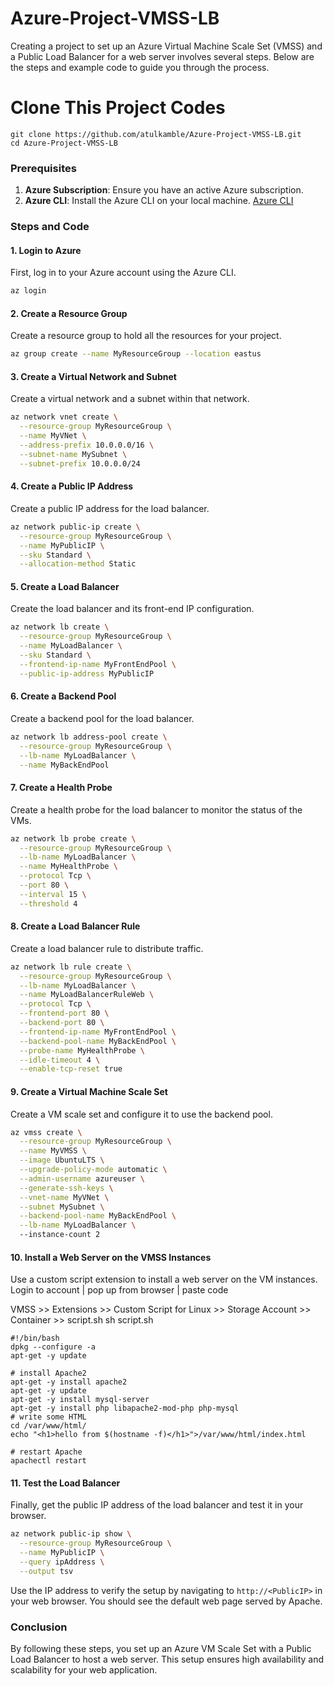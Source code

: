 # Azure-Project-VMSS-LB
Creating a project to set up an Azure Virtual Machine Scale Set (VMSS) and a Public Load Balancer for a web server involves several steps. Below are the steps and example code to guide you through the process.

# Clone This Project Codes
```
git clone https://github.com/atulkamble/Azure-Project-VMSS-LB.git
cd Azure-Project-VMSS-LB
```
### Prerequisites
1. **Azure Subscription**: Ensure you have an active Azure subscription.
2. **Azure CLI**: Install the Azure CLI on your local machine. [Azure CLI](https://learn.microsoft.com/en-us/cli/azure/install-azure-cli-windows?tabs=azure-cli)

### Steps and Code

#### 1. **Login to Azure**
First, log in to your Azure account using the Azure CLI.

```sh
az login
```

#### 2. **Create a Resource Group**
Create a resource group to hold all the resources for your project.

```sh
az group create --name MyResourceGroup --location eastus
```

#### 3. **Create a Virtual Network and Subnet**
Create a virtual network and a subnet within that network.

```sh
az network vnet create \
  --resource-group MyResourceGroup \
  --name MyVNet \
  --address-prefix 10.0.0.0/16 \
  --subnet-name MySubnet \
  --subnet-prefix 10.0.0.0/24
```

#### 4. **Create a Public IP Address**
Create a public IP address for the load balancer.

```sh
az network public-ip create \
  --resource-group MyResourceGroup \
  --name MyPublicIP \
  --sku Standard \
  --allocation-method Static
```

#### 5. **Create a Load Balancer**
Create the load balancer and its front-end IP configuration.

```sh
az network lb create \
  --resource-group MyResourceGroup \
  --name MyLoadBalancer \
  --sku Standard \
  --frontend-ip-name MyFrontEndPool \
  --public-ip-address MyPublicIP
```

#### 6. **Create a Backend Pool**
Create a backend pool for the load balancer.

```sh
az network lb address-pool create \
  --resource-group MyResourceGroup \
  --lb-name MyLoadBalancer \
  --name MyBackEndPool
```

#### 7. **Create a Health Probe**
Create a health probe for the load balancer to monitor the status of the VMs.

```sh
az network lb probe create \
  --resource-group MyResourceGroup \
  --lb-name MyLoadBalancer \
  --name MyHealthProbe \
  --protocol Tcp \
  --port 80 \
  --interval 15 \
  --threshold 4
```

#### 8. **Create a Load Balancer Rule**
Create a load balancer rule to distribute traffic.

```sh
az network lb rule create \
  --resource-group MyResourceGroup \
  --lb-name MyLoadBalancer \
  --name MyLoadBalancerRuleWeb \
  --protocol Tcp \
  --frontend-port 80 \
  --backend-port 80 \
  --frontend-ip-name MyFrontEndPool \
  --backend-pool-name MyBackEndPool \
  --probe-name MyHealthProbe \
  --idle-timeout 4 \
  --enable-tcp-reset true
```

#### 9. **Create a Virtual Machine Scale Set**
Create a VM scale set and configure it to use the backend pool.

```sh
az vmss create \
  --resource-group MyResourceGroup \
  --name MyVMSS \
  --image UbuntuLTS \
  --upgrade-policy-mode automatic \
  --admin-username azureuser \
  --generate-ssh-keys \
  --vnet-name MyVNet \
  --subnet MySubnet \
  --backend-pool-name MyBackEndPool \
  --lb-name MyLoadBalancer \ 
  --instance-count 2
```

#### 10. **Install a Web Server on the VMSS Instances**
Use a custom script extension to install a web server on the VM instances.
Login to account | pop up from browser | paste code 

VMSS >> Extensions >> Custom Script for Linux >> Storage Account >> Container >> script.sh
sh script.sh

```
#!/bin/bash
dpkg --configure -a
apt-get -y update

# install Apache2
apt-get -y install apache2
apt-get -y update
apt-get -y install mysql-server
apt-get -y install php libapache2-mod-php php-mysql
# write some HTML
cd /var/www/html/
echo "<h1>hello from $(hostname -f)</h1>">/var/www/html/index.html

# restart Apache
apachectl restart
```

#### 11. **Test the Load Balancer**
Finally, get the public IP address of the load balancer and test it in your browser.

```sh
az network public-ip show \
  --resource-group MyResourceGroup \
  --name MyPublicIP \
  --query ipAddress \
  --output tsv
```

Use the IP address to verify the setup by navigating to `http://<PublicIP>` in your web browser. You should see the default web page served by Apache.

### Conclusion
By following these steps, you set up an Azure VM Scale Set with a Public Load Balancer to host a web server. This setup ensures high availability and scalability for your web application.

